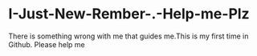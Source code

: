# I-Just-New-Rember-.-Help-me-Plz
There is something wrong with me that guides me.This is my first time in Github. Please help me
